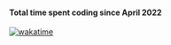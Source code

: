 #### Total time spent coding since April 2022
[![wakatime](https://wakatime.com/badge/user/63a72520-d3a8-47c6-b5a2-e062fb18aba1.svg)](https://wakatime.com/@63a72520-d3a8-47c6-b5a2-e062fb18aba1)
